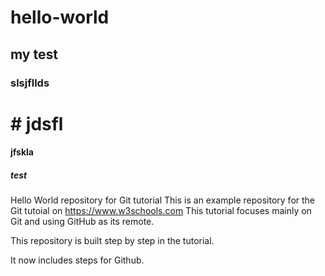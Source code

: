 # hello-world

## my test

### slsjfllds

# # jdsfl

#### jfskla

##### test

Hello World repository for Git tutorial
This is an example repository for the Git tutoial on https://www.w3schools.com
This tutorial focuses mainly on Git and using GitHub as its remote.

This repository is built step by step in the tutorial.

It now includes steps for Github.

